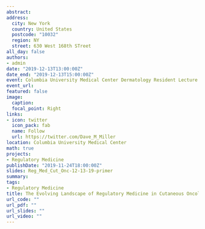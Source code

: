 ```yaml
---
abstract: 
address: 
  city: New York
  country: United States
  postcode: "10032"
  region: NY
  street: 630 West 168th STreet
all_day: false
authors: 
- admin
date: "2019-12-13T13:00:00Z"
date_end: "2019-12-13T15:00:00Z"
event: Columbia University Medical Center Dermatology Resident Lecture
event_url: 
featured: false
image:
  caption: 
  focal_point: Right
links:
- icon: twitter
  icon_pack: fab
  name: Follow
  url: https://twitter.com/Dave_M_Miller
location: Columbia University Medical Center
math: true
projects:
- Regulatory Medicine
publishDate: "2019-11-24T18:00:00Z"
slides: Reg_Med_Cut_Onc-12-13-19-primer
summary: 
tags: 
- Regulatory Medicine
title: The Evolving Landscape of Regulatory Medicine in Cutaneous Oncology
url_code: ""
url_pdf: ""
url_slides: ""
url_video: ""
---
```

